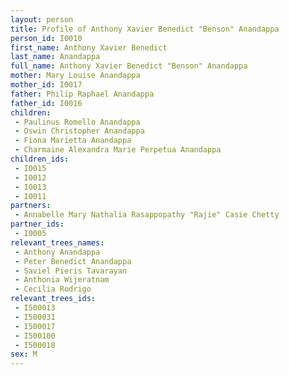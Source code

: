 ```yaml
---
layout: person
title: Profile of Anthony Xavier Benedict "Benson" Anandappa
person_id: I0010
first_name: Anthony Xavier Benedict
last_name: Anandappa
full_name: Anthony Xavier Benedict "Benson" Anandappa
mother: Mary Louise Anandappa
mother_id: I0017
father: Philip Raphael Anandappa
father_id: I0016
children:
 - Paulinus Romello Anandappa
 - Oswin Christopher Anandappa
 - Fiona Marietta Anandappa
 - Charmaine Alexandra Marie Perpetua Anandappa
children_ids:
 - I0015
 - I0012
 - I0013
 - I0011
partners:
 - Annabelle Mary Nathalia Rasappopathy "Rajie" Casie Chetty
partner_ids:
 - I0005
relevant_trees_names:
 - Anthony Anandappa
 - Peter Benedict Anandappa
 - Saviel Pieris Tavarayan
 - Anthonia Wijeratnam
 - Cecilia Rodrigo
relevant_trees_ids:
 - I500013
 - I500031
 - I500017
 - I500100
 - I500018
sex: M
---
```



